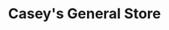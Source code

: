 ---
title: "Casey's General Store"
url: /moorhead/caseys-general-store-37th-avenue-south/
shop: convenience
---